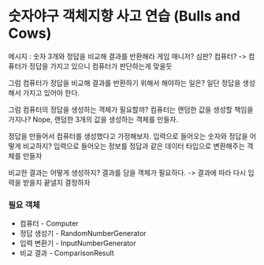 # 숫자야구 객체지향 사고 연습 (Bulls and Cows)

메시지 : 숫자 3개와 정답을 비교해 결과를 반환해라
게임 매니저? 심판? 컴퓨터? 
-> 컴퓨터가 정답을 가지고 있으니 컴퓨터가 판단하는게 맞을듯

그럼 컴퓨터가 정답을 비교해 결과를 반환하기 위해서 해야하는 일은?
일단 정답을 생성해서 가지고 있어야 한다.

그럼 컴퓨터의 정답을 생성하는 객체가 필요할까? 컴퓨터는 랜덤한 값을 생성할 책임을 가지나?
Nope, 랜덤한 3개의 값을 생성하는 객체를 만들자.

정답을 만들어서 컴퓨터를 생성했다고 가정해보자. 
입력으로 들어오는 숫자와 정답을 어떻게 비교하지?
입력으로 들어오는 정보를 정답과 같은 데이터 타입으로 변환해주는 객체를 만들자

비교한 결과는 어떻게 생성하지?
결과를 담을 객체가 필요하다. -> 결과에 따라 다시 입력을 받을지 끝낼지 결정하자


### 필요 객체

- 컴퓨터 - Computer 
- 정답 생성기 - RandomNumberGenerator
- 입력 변환기 - InputNumberGenerator
- 비교 결과 - ComparisonResult